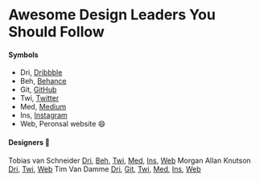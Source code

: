 # Awesome Design Leaders You Should Follow

#### Symbols

- Dri, [Dribbble](https://dribbble.com)
- Beh, [Behance](https://behance.com)
- Git, [GitHub](https://github.com)
- Twi, [Twitter](https://twitter.com)
- Med, [Medium](https://medium.com)
- Ins, [Instagram](https://instagram.com)
- Web, Peronsal website :smile:

#### Designers :metal:

Tobias van Schneider [Dri](https://dribbble.com/vanschneider), [Beh](https://www.behance.net/vanschneider), [Twi](https://twitter.com/vanschneider), [Med](https://medium.com/@vanschneider), [Ins](https://www.instagram.com/vanschneider/), [Web](http://www.vanschneider.com/)
Morgan Allan Knutson [Dri](https://dribbble.com/morgan), [Twi](https://twitter.com/morganknutson), [Web](http://morganallanknutson.com/)
Tim Van Damme [Dri](https://dribbble.com/maxvoltar), [Git](https://github.com/maxvoltar), [Twi](https://twitter.com/maxvoltar), [Med](https://medium.com/@maxvoltar), [Ins](https://www.instagram.com/maxvoltar/), [Web](http://timvandamme.com/)